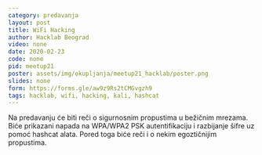 ```yaml
---
category: predavanja
layout: post
title: WiFi Hacking
author: Hacklab Beograd
video: none
date: 2020-02-23
code: none
pid: meetup21
poster: assets/img/okupljanja/meetup21_hacklab/poster.png
slides: none
form: https://forms.gle/aw9z9Rs2tCMGvgzh9
tags: hacklab, wifi, hacking, kali, hashcat
---
```

Na predavanju će biti reči o sigurnosnim propustima u bežičnim mrezama. Biće prikazani napada na WPA/WPA2 PSK autentifikaciju i razbijanje šifre uz pomoć hashcat alata. Pored toga biće reči i o nekim egoztičnijim propustima.
